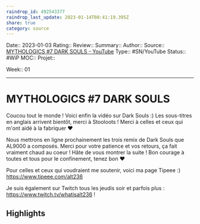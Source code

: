 ```yaml
---
raindrop_id: 492543377
raindrop_last_update: 2023-01-14T08:41:19.395Z
share: true
category: source
---
```


Date:: 2023-01-03
Rating::
Review:: 
Summary:: 
Author::
Source:: [MYTHOLOGICS #7 DARK SOULS - YouTube](https://www.youtube.com/watch?v=BULFG1EPV94)
Type:: #SN/YouTube 
Status:: #WiP
MOC::
Projet:: 

Week:: 01

***
# MYTHOLOGICS #7 DARK SOULS

Coucou tout le monde ! Voici enfin la vidéo sur Dark Souls :) 
Les sous-titres en anglais arrivent bientôt, merci à Stooloots ! 
Merci à celles et ceux qui m'ont aidé à la fabriquer ♥ 

Nous mettrons en ligne prochainement les trois remix de Dark Souls que AL9000 a composés.
Merci pour votre patience et vos retours, ça fait vraiment chaud au coeur !
Hâte de vous montrer la suite ! Bon courage à toutes et tous pour le confinement, tenez bon ♥

Pour celles et ceux qui voudraient me soutenir, voici ma page Tipeee :)
https://www.tipeee.com/alt236

Je suis également sur Twitch tous les jeudis soir et parfois plus : https://www.twitch.tv/whatisalt236 !

## Highlights

